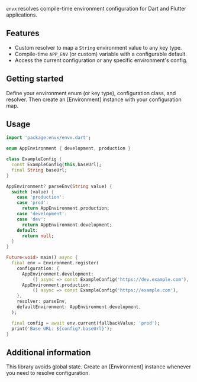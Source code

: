 `envx` resolves compile-time environment configuration for Dart and Flutter
applications.

## Features

- Custom resolver to map a `String` environment value to any key type.
- Compile-time `APP_ENV` (or custom) variable with a configurable default.
- Access the current configuration or any specific environment's config.

## Getting started

Define your environment enum (or key type), configuration class, and resolver.
Then create an [Environment] instance with your configuration map.

## Usage

```dart
import 'package:envx/envx.dart';

enum AppEnvironment { development, production }

class ExampleConfig {
  const ExampleConfig(this.baseUrl);
  final String baseUrl;
}

AppEnvironment? parseEnv(String value) {
  switch (value) {
    case 'production':
    case 'prod':
      return AppEnvironment.production;
    case 'development':
    case 'dev':
      return AppEnvironment.development;
    default:
      return null;
  }
}

Future<void> main() async {
  final env = Environment.register(
    configuration: {
      AppEnvironment.development:
          () async => const ExampleConfig('https://dev.example.com'),
      AppEnvironment.production:
          () async => const ExampleConfig('https://example.com'),
    },
    resolver: parseEnv,
    defaultEnvironment: AppEnvironment.development,
  );

  final config = await env.current(fallbackValue: 'prod');
  print('Base URL: ${config?.baseUrl}');
}
```

## Additional information

This library avoids global state. Create an [Environment] instance whenever
you need to resolve configuration.

